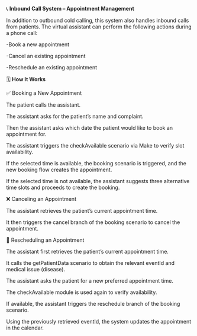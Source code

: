 📞 **Inbound Call System – Appointment Management**

In addition to outbound cold calling, this system also handles inbound calls from patients. 
The virtual assistant can perform the following actions during a phone call:

-Book a new appointment

-Cancel an existing appointment

-Reschedule an existing appointment

🗓️ **How It Works**


✅ Booking a New Appointment

The patient calls the assistant.

The assistant asks for the patient’s name and complaint.

Then the assistant asks which date the patient would like to book an appointment for.

The assistant triggers the checkAvailable scenario via Make to verify slot availability.

If the selected time is available, the booking scenario is triggered, and the new booking flow creates the appointment.

If the selected time is not available, the assistant suggests three alternative time slots and proceeds to create the booking.

❌ Canceling an Appointment

The assistant retrieves the patient’s current appointment time.

It then triggers the cancel branch of the booking scenario to cancel the appointment.

🔁 Rescheduling an Appointment

The assistant first retrieves the patient’s current appointment time.

It calls the getPatientData scenario to obtain the relevant eventId and medical issue (disease).

The assistant asks the patient for a new preferred appointment time.

The checkAvailable module is used again to verify availability.

If available, the assistant triggers the reschedule branch of the booking scenario.

Using the previously retrieved eventId, the system updates the appointment in the calendar.
